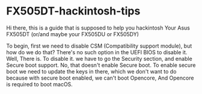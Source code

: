 # FX505DT-hackintosh-tips

Hi there, this is a guide that is supposed to help you hackintosh Your Asus FX505DT (or/and maybe your FX505DU or FX505DY)

To begin, first we need to disable CSM (Compatibility support module), but how do we do that? There's no such option in the UEFI BIOS to disable it. Well, There is. To disable it. we have to go the Security section, and enable Secure boot support. No, that doesn't enable Secure boot. To enable secure boot we need to update the keys in there, which we don't want to do because with secure boot enabled, we can't boot Opencore, And Opencore is required to boot macOS.

